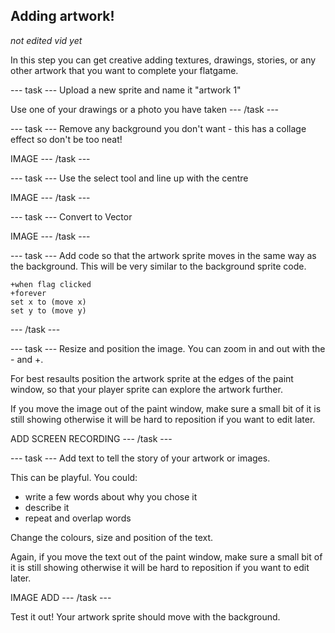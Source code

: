 ## Adding artwork!

*not edited vid yet*

In this step you can get creative adding textures, drawings, stories, or any other artwork that you want to complete your flatgame.

--- task ---
Upload a new sprite and name it "artwork 1"

Use one of your drawings or a photo you have taken
--- /task ---


--- task ---
Remove any background you don't want - this has a collage effect so don't be too neat!

IMAGE
--- /task ---

--- task ---
Use the select tool and line up with the centre

IMAGE
--- /task ---

--- task ---
Convert to Vector

IMAGE
--- /task ---

--- task ---
Add code so that the artwork sprite moves in the same way as the background. This will be very similar to the background sprite code.

```blocks3
+when flag clicked
+forever
set x to (move x)
set y to (move y)
```
--- /task ---


--- task ---
Resize and position the image. You can zoom in and out with the - and +. 

For best resaults position the artwork sprite at the edges of the paint window, so that your player sprite can explore the artwork further.

If you move the image out of the paint window, make sure a small bit of it is still showing otherwise it will be hard to reposition if you want to edit later.

ADD SCREEN RECORDING
--- /task ---


--- task ---
Add text to tell the story of your artwork or images.

This can be playful. You could:

- write a few words about why you chose it
- describe it
- repeat and overlap words

Change the colours, size and position of the text.

Again, if you move the text out of the paint window, make sure a small bit of it is still showing otherwise it will be hard to reposition if you want to edit later.

IMAGE ADD
--- /task ---


Test it out! Your artwork sprite should move with the background.